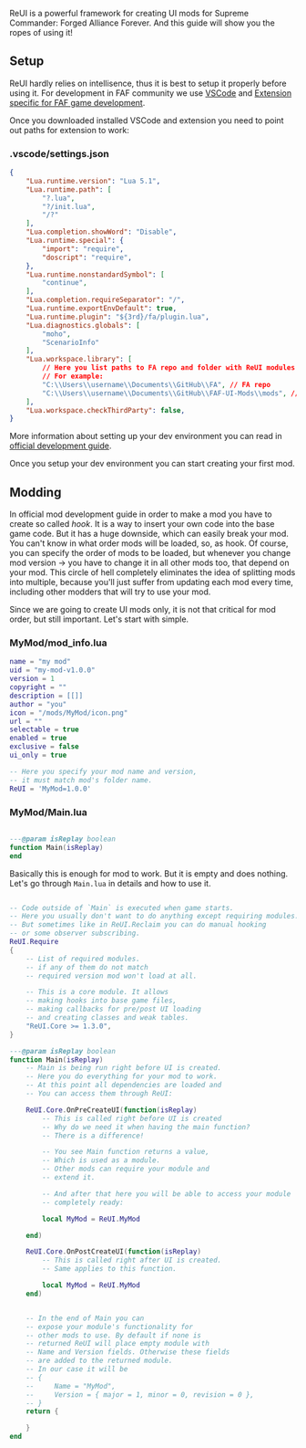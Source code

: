 ReUI is a powerful framework for creating UI mods for Supreme Commander: Forged Alliance Forever. And this guide will show you the ropes of using it!

## Setup

ReUI hardly relies on intellisence, thus it is best to setup it properly before using it.
For development in FAF community we use [VSCode](https://code.visualstudio.com/)
and [Extension specific for FAF game development](https://github.com/FAForever/fa-lua-vscode-extension/releases).

Once you downloaded installed VSCode and extension you need to point out paths for extension to work:

### **.vscode/settings.json**

```json
{
    "Lua.runtime.version": "Lua 5.1",
    "Lua.runtime.path": [
        "?.lua",
        "?/init.lua",
        "/?"
    ],
    "Lua.completion.showWord": "Disable",
    "Lua.runtime.special": {
        "import": "require",
        "doscript": "require",
    },
    "Lua.runtime.nonstandardSymbol": [
        "continue",
    ],
    "Lua.completion.requireSeparator": "/",
    "Lua.runtime.exportEnvDefault": true,
    "Lua.runtime.plugin": "${3rd}/fa/plugin.lua",
    "Lua.diagnostics.globals": [
        "moho",
        "ScenarioInfo"
    ],
    "Lua.workspace.library": [
        // Here you list paths to FA repo and folder with ReUI modules
        // For example:
        "C:\\Users\\username\\Documents\\GitHub\\FA", // FA repo
        "C:\\Users\\username\\Documents\\GitHub\\FAF-UI-Mods\\mods", // ReUI modules
    ],
    "Lua.workspace.checkThirdParty": false,
}
```

More information about setting up your dev environment you can read in [official development guide](https://github.com/FAForever/fa/blob/develop/.github/DEVELOPMENT.md).

Once you setup your dev environment you can start creating your first mod.

## Modding

In official mod development guide in order to make a mod you have to create so called *hook*. It is a way to insert your own code into the base game code. But it has a huge downside, which can easily break your mod. You can't know in what order mods will be loaded, so, as hook. Of course, you can specify the order of mods to be loaded, but whenever you change mod version -> you have to change it in all other mods too, that depend on your mod. This circle of hell completely eliminates the idea of splitting mods into multiple, because you'll just suffer from updating each mod every time, including other modders that will try to use your mod.

Since we are going to create UI mods only, it is not that critical for mod order, but still important. Let's start with simple.

### **MyMod/mod_info.lua**

```lua
name = "my mod"
uid = "my-mod-v1.0.0"
version = 1
copyright = ""
description = [[]]
author = "you"
icon = "/mods/MyMod/icon.png"
url = ""
selectable = true
enabled = true
exclusive = false
ui_only = true

-- Here you specify your mod name and version,
-- it must match mod's folder name.
ReUI = 'MyMod=1.0.0'
```

### **MyMod/Main.lua**

```lua

---@param isReplay boolean
function Main(isReplay)
end

```

Basically this is enough for mod to work. But it is empty and does nothing.
Let's go through `Main.lua` in details and how to use it.

```lua

-- Code outside of `Main` is executed when game starts.
-- Here you usually don't want to do anything except requiring modules.
-- But sometimes like in ReUI.Reclaim you can do manual hooking
-- or some observer subscribing.
ReUI.Require
{
    -- List of required modules.
    -- if any of them do not match
    -- required version mod won't load at all.

    -- This is a core module. It allows
    -- making hooks into base game files,
    -- making callbacks for pre/post UI loading
    -- and creating classes and weak tables.
    "ReUI.Core >= 1.3.0",
}

---@param isReplay boolean
function Main(isReplay)
    -- Main is being run right before UI is created.
    -- Here you do everything for your mod to work.
    -- At this point all dependencies are loaded and
    -- You can access them through ReUI:

    ReUI.Core.OnPreCreateUI(function(isReplay)
        -- This is called right before UI is created
        -- Why do we need it when having the main function?
        -- There is a difference!

        -- You see Main function returns a value, 
        -- Which is used as a module.
        -- Other mods can require your module and
        -- extend it.

        -- And after that here you will be able to access your module
        -- completely ready:

        local MyMod = ReUI.MyMod

    end)

    ReUI.Core.OnPostCreateUI(function(isReplay)
        -- This is called right after UI is created.
        -- Same applies to this function.

        local MyMod = ReUI.MyMod
    end)


    -- In the end of Main you can
    -- expose your module's functionality for
    -- other mods to use. By default if none is
    -- returned ReUI will place empty module with
    -- Name and Version fields. Otherwise these fields
    -- are added to the returned module.
    -- In our case it will be
    -- {
    --     Name = "MyMod",
    --     Version = { major = 1, minor = 0, revision = 0 },
    -- }
    return {

    }
end

```
